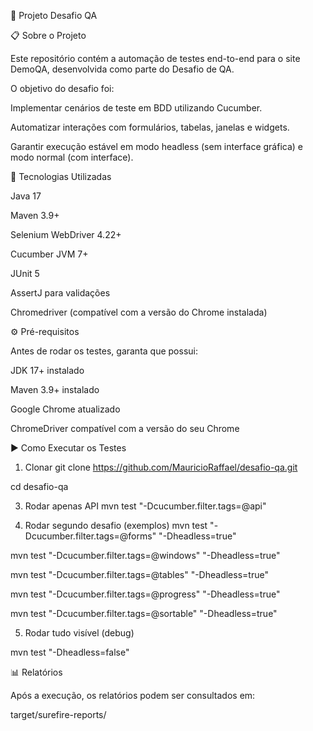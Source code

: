 📘 Projeto Desafio QA

📋 Sobre o Projeto

Este repositório contém a automação de testes end-to-end para o site DemoQA, desenvolvida como parte do Desafio de QA.

O objetivo do desafio foi:

Implementar cenários de teste em BDD utilizando Cucumber.

Automatizar interações com formulários, tabelas, janelas e widgets.

Garantir execução estável em modo headless (sem interface gráfica) e modo normal (com interface).

🚀 Tecnologias Utilizadas

Java 17

Maven 3.9+

Selenium WebDriver 4.22+

Cucumber JVM 7+

JUnit 5

AssertJ para validações

Chromedriver (compatível com a versão do Chrome instalada)

⚙️ Pré-requisitos

Antes de rodar os testes, garanta que possui:

JDK 17+
instalado

Maven 3.9+
instalado

Google Chrome
atualizado

ChromeDriver
compatível com a versão do seu Chrome

▶️ Como Executar os Testes
1. Clonar
git clone https://github.com/MauricioRaffael/desafio-qa.git

cd desafio-qa

3. Rodar apenas API
mvn test "-Dcucumber.filter.tags=@api"

4. Rodar segundo desafio (exemplos)
mvn test "-Dcucumber.filter.tags=@forms" "-Dheadless=true"

mvn test "-Dcucumber.filter.tags=@windows" "-Dheadless=true"

mvn test "-Dcucumber.filter.tags=@tables" "-Dheadless=true"

mvn test "-Dcucumber.filter.tags=@progress" "-Dheadless=true"

mvn test "-Dcucumber.filter.tags=@sortable" "-Dheadless=true"

5. Rodar tudo visível (debug)

mvn test "-Dheadless=false"

📊 Relatórios

Após a execução, os relatórios podem ser consultados em:

target/surefire-reports/
